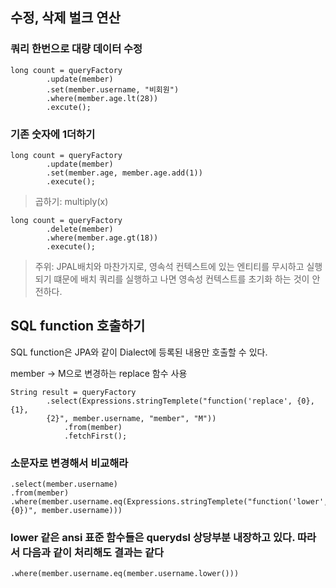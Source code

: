 ## 수정, 삭제 벌크 연산
### 쿼리 한번으로 대량 데이터 수정
    long count = queryFactory
            .update(member)
            .set(member.username, "비회원")
            .where(member.age.lt(28))
            .excute();
### 기존 숫자에 1더하기
    long count = queryFactory
            .update(member)
            .set(member.age, member.age.add(1))
            .execute();

>곱하기: multiply(x)
        
    long count = queryFactory
            .delete(member)
            .where(member.age.gt(18))
            .execute();

>  주위: JPAL배치와 마찬가지로, 영속석 컨텍스트에 있는 엔티티를 무시하고 실행되기 떄문에 배치 쿼리를 실행하고 나면 영속성 컨텍스트를 초기화 하는 것이 안전하다.

## SQL function 호출하기
SQL function은 JPA와 같이 Dialect에 등록된 내용만 호출할 수 있다.

member -> M으로 변경하는 replace 함수 사용

    String result = queryFactory
            .select(Expressions.stringTemplete("function('replace', {0}, {1},
            {2}", member.username, "member", "M"))
                .from(member)
                .fetchFirst();

### 소문자로 변경해서 비교해라
    .select(member.username)
    .from(member)
    .where(member.username.eq(Expressions.stringTemplete("function('lower', {0})", member.username)))

### lower 같은 ansi 표준 함수들은 querydsl 상당부분 내장하고 있다. 따라서 다음과 같이 처리해도 결과는 같다
    .where(member.username.eq(member.username.lower()))


